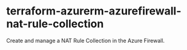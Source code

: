 # terraform-azurerm-azurefirewall-nat-rule-collection
Create and manage a NAT Rule Collection in the Azure Firewall.
